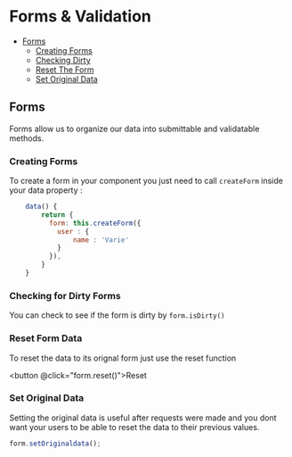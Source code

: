 # Forms & Validation

- [Forms](#forms)
  - [Creating Forms](#creating-forms)
  - [Checking Dirty](#checking-for-dirty-forms)
  - [Reset The Form](#reset-form-data)
  - [Set Original Data](#setting-original-data)

## Forms

Forms allow us to organize our data into submittable and validatable methods.

### Creating Forms

To create a form in your component you just need to call `createForm` inside your data property :

```js
    data() {
        return {
          form: this.createForm({
            user : {
                name : 'Varie'
            }
          }),
        }
    }
```

### Checking for Dirty Forms

You can check to see if the form is dirty by `form.isDirty()`

### Reset Form Data

To reset the data to its orignal form just use the reset function

<button @click="form.reset()">Reset</button>

### Set Original Data

Setting the original data is useful after requests were made and you dont want your users to be able to reset the data to
their previous values.

```js
form.setOriginaldata();
```
